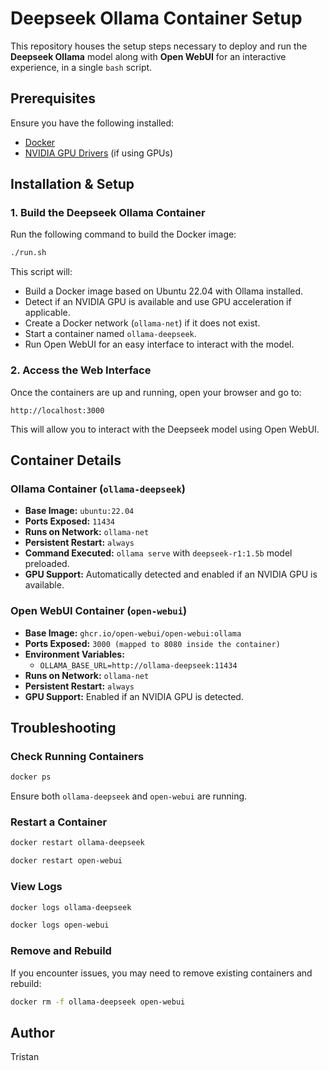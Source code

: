 # Deepseek Ollama Container Setup

This repository houses the setup steps necessary to deploy and run the **Deepseek Ollama** model along with **Open WebUI** for an interactive experience, in a single `bash` script.

## Prerequisites

Ensure you have the following installed:

- [Docker](https://docs.docker.com/get-docker/)
- [NVIDIA GPU Drivers](https://docs.nvidia.com/datacenter/tesla/tesla-installation-notes/index.html) (if using GPUs)

## Installation & Setup

### 1. Build the Deepseek Ollama Container

Run the following command to build the Docker image:

```sh
./run.sh
```

This script will:

- Build a Docker image based on Ubuntu 22.04 with Ollama installed.
- Detect if an NVIDIA GPU is available and use GPU acceleration if applicable.
- Create a Docker network (`ollama-net`) if it does not exist.
- Start a container named `ollama-deepseek`.
- Run Open WebUI for an easy interface to interact with the model.

### 2. Access the Web Interface

Once the containers are up and running, open your browser and go to:

```
http://localhost:3000
```

This will allow you to interact with the Deepseek model using Open WebUI.

## Container Details

### Ollama Container (`ollama-deepseek`)

- **Base Image:** `ubuntu:22.04`
- **Ports Exposed:** `11434`
- **Runs on Network:** `ollama-net`
- **Persistent Restart:** `always`
- **Command Executed:** `ollama serve` with `deepseek-r1:1.5b` model preloaded.
- **GPU Support:** Automatically detected and enabled if an NVIDIA GPU is available.

### Open WebUI Container (`open-webui`)

- **Base Image:** `ghcr.io/open-webui/open-webui:ollama`
- **Ports Exposed:** `3000 (mapped to 8080 inside the container)`
- **Environment Variables:**
  - `OLLAMA_BASE_URL=http://ollama-deepseek:11434`
- **Runs on Network:** `ollama-net`
- **Persistent Restart:** `always`
- **GPU Support:** Enabled if an NVIDIA GPU is detected.

## Troubleshooting

### Check Running Containers

```sh
docker ps
```

Ensure both `ollama-deepseek` and `open-webui` are running.

### Restart a Container

```sh
docker restart ollama-deepseek
```

```sh
docker restart open-webui
```

### View Logs

```sh
docker logs ollama-deepseek
```

```sh
docker logs open-webui
```

### Remove and Rebuild

If you encounter issues, you may need to remove existing containers and rebuild:

```sh
docker rm -f ollama-deepseek open-webui
```

## Author

Tristan
